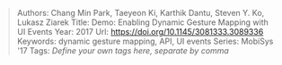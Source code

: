> Authors: Chang Min Park, Taeyeon Ki, Karthik Dantu, Steven Y. Ko, Lukasz Ziarek
> Title: Demo: Enabling Dynamic Gesture Mapping with UI Events
> Year: 2017
> Url: https://doi.org/10.1145/3081333.3089336
> Keywords: dynamic gesture mapping, API, UI events
> Series: MobiSys '17
> Tags: *Define your own tags here, separate by comma*
